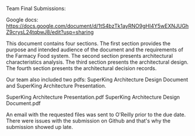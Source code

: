 Team Final Submissions:

Google docs: https://docs.google.com/document/d/1tS4bzTk1ayRNO9gHI4Y5wEXNJUGhZ9crysL24tqbwJ8/edit?usp=sharing

This document contains four sections. The first section provides the purpose and intended audience of the document and the requirements of the Farmacy Food system. The second section presents architectural characteristics analysis. The third section presents the architectural design. The fourth section presents the architectural decision records.

Our team also included two pdfs: SuperKing Architecture Design Document and SuperKing Architecture Presentation.

SuperKing Architecture Presentation.pdf
SuperKing Architecture Design Document.pdf

An email with the requested files was sent to O'Reilly prior to the due date. There were issues with the submission on Github and that's why the submission showed up late.
